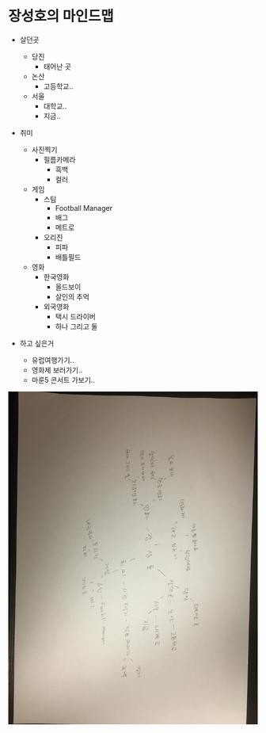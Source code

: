 # 장성호의 마인드맵

- 살던곳
  - 당진
    - 태어난 곳
  - 논산
    - 고등학교..
  - 서울
    - 대학교..
    - 지금..

- 취미
  - 사진찍기
    - 필름카메라
      - 흑백
      - 컬러
  - 게임
    - 스팀
      - Football Manager
      - 배그
      - 메트로
    - 오리진
      - 피파
      - 배틀필드
  - 영화
    - 한국영화
      - 올드보이
      - 살인의 추억
    - 외국영화
      - 택시 드라이버
      - 하나 그리고 둘
- 하고 싶은거
  - 유럽여행가기..
  - 영화제 보러가기..
  - 마룬5 콘서트 가보기..

 ![KakaoTalk20181005_005641990.jpg](./Kakaotalk_20181005_005641990.jpg)